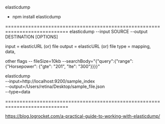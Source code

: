 elasticdump
- npm install elasticdump

============================================================================
elasticdump --input SOURCE --output DESTINATION [OPTIONS]

input       = elasticURL (or) file
output      = elasticURL (or) file
type        = mapping, data, 

other flags
    -- fileSize=10kb
    --searchBody="{\"query\":{\"range\":{\"Horsepower\": {\"gte\": "201", \"lte\": "300"}}}}"
    
  

elasticdump \
    --input=http://localhost:9200/sample_index \
    --output=/Users/retina/Desktop/sample_file.json \
    --type=data

============================================================================

https://blog.logrocket.com/a-practical-guide-to-working-with-elasticdump/
